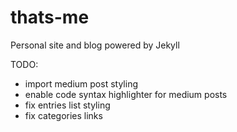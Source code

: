 # thats-me
Personal site and blog powered by Jekyll

TODO:
- import medium post styling
- enable code syntax highlighter for medium posts
- fix entries list styling
- fix categories links
